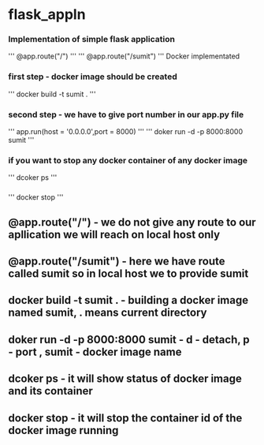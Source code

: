# flask_appln

### Implementation of simple flask application
'''
@app.route("/") 
'''
'''
@app.route("/sumit") 
'''
Docker implementated

### first step - docker image should be created
'''
docker build -t sumit .
'''
### second step - we have to give port number in our app.py file
'''
app.run(host = '0.0.0.0',port = 8000)
'''
'''
doker run -d -p 8000:8000 sumit
'''
### if you want to stop any docker container of any docker image
'''
dcoker ps
'''
### 
'''
docker stop <container id>
'''

## @app.route("/") - we do not give any route to our apllication we will reach on local host only
## @app.route("/sumit") - here we have route called sumit so in local host we to provide sumit
## docker build -t sumit .  - building a docker image named sumit, . means current directory
## doker run -d -p 8000:8000 sumit - d - detach, p - port , sumit - docker image name
## dcoker ps - it will show status of docker image and its container
## docker stop <container id> - it will stop the container id of the docker image running
